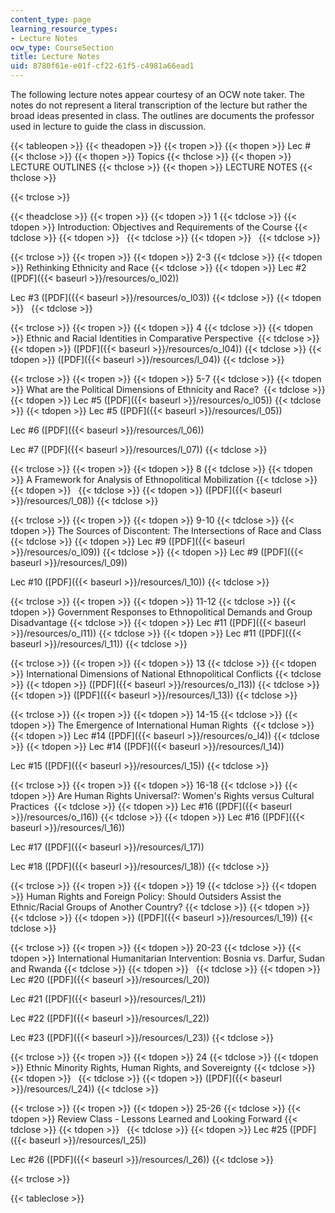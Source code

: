 ```yaml
---
content_type: page
learning_resource_types:
- Lecture Notes
ocw_type: CourseSection
title: Lecture Notes
uid: 8780f61e-e01f-cf22-61f5-c4981a66ead1
---
```


The following lecture notes appear courtesy of an OCW note taker. The notes do not represent a literal transcription of the lecture but rather the broad ideas presented in class. The outlines are documents the professor used in lecture to guide the class in discussion.

{{< tableopen >}}
{{< theadopen >}}
{{< tropen >}}
{{< thopen >}}
Lec #
{{< thclose >}}
{{< thopen >}}
Topics
{{< thclose >}}
{{< thopen >}}
LECTURE OUTLINES
{{< thclose >}}
{{< thopen >}}
LECTURE NOTES
{{< thclose >}}

{{< trclose >}}

{{< theadclose >}}
{{< tropen >}}
{{< tdopen >}}
1
{{< tdclose >}}
{{< tdopen >}}
Introduction: Objectives and Requirements of the Course
{{< tdclose >}}
{{< tdopen >}}
 
{{< tdclose >}}
{{< tdopen >}}
 
{{< tdclose >}}

{{< trclose >}}
{{< tropen >}}
{{< tdopen >}}
2-3
{{< tdclose >}}
{{< tdopen >}}
Rethinking Ethnicity and Race
{{< tdclose >}}
{{< tdopen >}}
Lec #2 ([PDF]({{< baseurl >}}/resources/o_l02))  
  
Lec #3 ([PDF]({{< baseurl >}}/resources/o_l03))
{{< tdclose >}}
{{< tdopen >}}
 
{{< tdclose >}}

{{< trclose >}}
{{< tropen >}}
{{< tdopen >}}
4
{{< tdclose >}}
{{< tdopen >}}
Ethnic and Racial Identities in Comparative Perspective 
{{< tdclose >}}
{{< tdopen >}}
([PDF]({{< baseurl >}}/resources/o_l04))
{{< tdclose >}}
{{< tdopen >}}
([PDF]({{< baseurl >}}/resources/l_04))
{{< tdclose >}}

{{< trclose >}}
{{< tropen >}}
{{< tdopen >}}
5-7
{{< tdclose >}}
{{< tdopen >}}
What are the Political Dimensions of Ethnicity and Race? 
{{< tdclose >}}
{{< tdopen >}}
Lec #5 ([PDF]({{< baseurl >}}/resources/o_l05))
{{< tdclose >}}
{{< tdopen >}}
Lec #5 ([PDF]({{< baseurl >}}/resources/l_05))  
  
Lec #6 ([PDF]({{< baseurl >}}/resources/l_06))  
  
Lec #7 ([PDF]({{< baseurl >}}/resources/l_07))
{{< tdclose >}}

{{< trclose >}}
{{< tropen >}}
{{< tdopen >}}
8
{{< tdclose >}}
{{< tdopen >}}
A Framework for Analysis of Ethnopolitical Mobilization
{{< tdclose >}}
{{< tdopen >}}
 
{{< tdclose >}}
{{< tdopen >}}
([PDF]({{< baseurl >}}/resources/l_08))
{{< tdclose >}}

{{< trclose >}}
{{< tropen >}}
{{< tdopen >}}
9-10
{{< tdclose >}}
{{< tdopen >}}
The Sources of Discontent: The Intersections of Race and Class 
{{< tdclose >}}
{{< tdopen >}}
Lec #9 ([PDF]({{< baseurl >}}/resources/o_l09))
{{< tdclose >}}
{{< tdopen >}}
Lec #9 ([PDF]({{< baseurl >}}/resources/l_09))  
  
Lec #10 ([PDF]({{< baseurl >}}/resources/l_10))
{{< tdclose >}}

{{< trclose >}}
{{< tropen >}}
{{< tdopen >}}
11-12
{{< tdclose >}}
{{< tdopen >}}
Government Responses to Ethnopolitical Demands and Group Disadvantage
{{< tdclose >}}
{{< tdopen >}}
Lec #11 ([PDF]({{< baseurl >}}/resources/o_l11))
{{< tdclose >}}
{{< tdopen >}}
Lec #11 ([PDF]({{< baseurl >}}/resources/l_11))
{{< tdclose >}}

{{< trclose >}}
{{< tropen >}}
{{< tdopen >}}
13
{{< tdclose >}}
{{< tdopen >}}
International Dimensions of National Ethnopolitical Conflicts
{{< tdclose >}}
{{< tdopen >}}
([PDF]({{< baseurl >}}/resources/o_l13))
{{< tdclose >}}
{{< tdopen >}}
([PDF]({{< baseurl >}}/resources/l_13))
{{< tdclose >}}

{{< trclose >}}
{{< tropen >}}
{{< tdopen >}}
14-15
{{< tdclose >}}
{{< tdopen >}}
The Emergence of International Human Rights 
{{< tdclose >}}
{{< tdopen >}}
Lec #14 ([PDF]({{< baseurl >}}/resources/o_l4))
{{< tdclose >}}
{{< tdopen >}}
Lec #14 ([PDF]({{< baseurl >}}/resources/l_14))  
  
Lec #15 ([PDF]({{< baseurl >}}/resources/l_15))
{{< tdclose >}}

{{< trclose >}}
{{< tropen >}}
{{< tdopen >}}
16-18
{{< tdclose >}}
{{< tdopen >}}
Are Human Rights Universal?: Women's Rights versus Cultural Practices 
{{< tdclose >}}
{{< tdopen >}}
Lec #16 ([PDF]({{< baseurl >}}/resources/o_l16))
{{< tdclose >}}
{{< tdopen >}}
Lec #16 ([PDF]({{< baseurl >}}/resources/l_16))  
  
Lec #17 ([PDF]({{< baseurl >}}/resources/l_17))  
  
Lec #18 ([PDF]({{< baseurl >}}/resources/l_18))
{{< tdclose >}}

{{< trclose >}}
{{< tropen >}}
{{< tdopen >}}
19
{{< tdclose >}}
{{< tdopen >}}
Human Rights and Foreign Policy: Should Outsiders Assist the Ethnic/Racial Groups of Another Country?
{{< tdclose >}}
{{< tdopen >}}
 
{{< tdclose >}}
{{< tdopen >}}
([PDF]({{< baseurl >}}/resources/l_19))
{{< tdclose >}}

{{< trclose >}}
{{< tropen >}}
{{< tdopen >}}
20-23
{{< tdclose >}}
{{< tdopen >}}
International Humanitarian Intervention: Bosnia vs. Darfur, Sudan and Rwanda
{{< tdclose >}}
{{< tdopen >}}
 
{{< tdclose >}}
{{< tdopen >}}
Lec #20 ([PDF]({{< baseurl >}}/resources/l_20))  
  
Lec #21 ([PDF]({{< baseurl >}}/resources/l_21))  
  
Lec #22 ([PDF]({{< baseurl >}}/resources/l_22))  
  
Lec #23 ([PDF]({{< baseurl >}}/resources/l_23))
{{< tdclose >}}

{{< trclose >}}
{{< tropen >}}
{{< tdopen >}}
24
{{< tdclose >}}
{{< tdopen >}}
Ethnic Minority Rights, Human Rights, and Sovereignty
{{< tdclose >}}
{{< tdopen >}}
 
{{< tdclose >}}
{{< tdopen >}}
([PDF]({{< baseurl >}}/resources/l_24))
{{< tdclose >}}

{{< trclose >}}
{{< tropen >}}
{{< tdopen >}}
25-26
{{< tdclose >}}
{{< tdopen >}}
Review Class - Lessons Learned and Looking Forward
{{< tdclose >}}
{{< tdopen >}}
 
{{< tdclose >}}
{{< tdopen >}}
Lec #25 ([PDF]({{< baseurl >}}/resources/l_25))  
  
Lec #26 ([PDF]({{< baseurl >}}/resources/l_26))
{{< tdclose >}}

{{< trclose >}}

{{< tableclose >}}